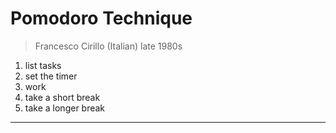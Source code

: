 # Pomodoro Technique

> Francesco Cirillo (Italian)
> late 1980s

1. list tasks
1. set the timer
1. work
1. take a short break
1. take a longer break

---
